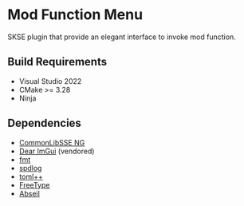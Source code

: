 # Mod Function Menu

SKSE plugin that provide an elegant interface to invoke mod function.

## Build Requirements

- Visual Studio 2022
- CMake >= 3.28
- Ninja

## Dependencies

- [CommonLibSSE NG](https://github.com/CharmedBaryon/CommonLibSSE-NG)
- [Dear ImGui](https://github.com/ocornut/imgui) (vendored)
- [fmt](https://github.com/fmtlib/fmt)
- [spdlog](https://github.com/gabime/spdlog)
- [toml++](https://github.com/marzer/tomlplusplus)
- [FreeType](https://github.com/freetype/freetype)
- [Abseil](https://github.com/abseil/abseil-cpp)
